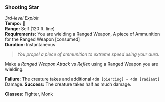 ### Shooting Star
*3rd-level Exploit*  
**Tempo:** 🔷  
**Range:** Self (120 ft. line)  
**Requirements:** You are wielding a Ranged Weapon, A piece of Ammunition for the Ranged Weapon [consumed]  
**Duration:** Instantaneous  

> *You propel a piece of ammunition to extreme speed using your aura.*

Make a *Ranged Weapon Attack* vs *Reflex* using a Ranged Weapon you are wielding.

**Failure:** The creature takes and additional `4d8 [piercing] + 4d8 [radiant]` Damage.
**Success:** The creature takes half as much damage.

**Classes:** Fighter, Monk
